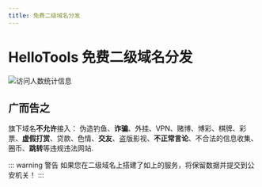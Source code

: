 ```yaml
---
title: 免费二级域名分发
---
```

# HelloTools 免费二级域名分发

![访问人数统计信息](https://count.getloli.com/get/@xiaozhu2007)

## 广而告之

旗下域名**不允许**接入：
伪造钓鱼、**诈骗**、外挂、VPN、赌博、博彩、棋牌、彩票、**虚假打赏**、贷款、色情、**交友**、盗版影视、**不正常言论**、不合法的信息收集、圈币、**跳转**等违规违法网站.

::: warning 警告
如果您在二级域名上搭建了如上的服务，将保留数据并提交到公安机关！
:::
